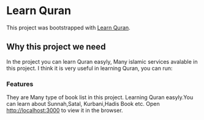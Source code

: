 # Learn Quran

This project was bootstrapped with [Learn Quran](https://learn-quran-bd.netlify.app/home).

## Why this project we need

In the project you can learn Quran easyly, Many islamic services avalable in this project. I think it is very useful in learning Quran, you can run:

### Features

They are Many type of book list in this project. Learning Quran easyly.You can learn about Sunnah,Satal, Kurbani,Hadis Book etc.
Open [http://localhost:3000](http://localhost:3000) to view it in the browser.

